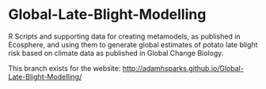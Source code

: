 Global-Late-Blight-Modelling
============================

R Scripts and supporting data for creating metamodels,  as published in Ecosphere, and using them to generate global estimates of potato late blight risk based on climate data as published in Global Change Biology.

This branch exists for the website: http://adamhsparks.github.io/Global-Late-Blight-Modelling/
